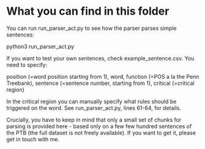 # What you can find in this folder

You can run run_parser_act.py to see how the parser parses simple sentences:

python3 run_parser_act.py

If you want to test your own sentences, check example_sentence.csv. You need to specify:

position (=word position starting from 1), word, function (=POS a la the Penn Treebank),
sentence (=sentence number, starting from 1), critical (=critical region)

In the critical region you can manually specify what rules should be triggered on the word.
See run_parser_act.py, lines 61-64, for details.

Crucially, you have to keep in mind that only a small set of chunks for parsing is provided here - based only on a few few hundred sentences of the PTB (the full dataset is not freely available). If you want to get it, please get in touch with me.

